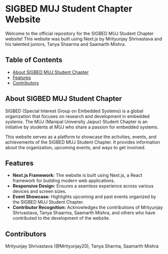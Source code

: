 # SIGBED MUJ Student Chapter Website

Welcome to the official repository for the SIGBED MUJ Student Chapter website! This website was built using Next.js by Mrityunjay Shrivastava and his talented juniors, Tanya Shaarma and Saamarth Mishra.

## Table of Contents
- [About SIGBED MUJ Student Chapter](#about-sigbed-muj-student-chapter)
- [Features](#features)
- [Contributors](#contributors)

## About SIGBED MUJ Student Chapter
SIGBED (Special Interest Group on Embedded Systems) is a global organization that focuses on research and development in embedded systems. The MUJ (Manipal University Jaipur) Student Chapter is an initiative by students at MUJ who share a passion for embedded systems.

This website serves as a platform to showcase the activities, events, and achievements of the SIGBED MUJ Student Chapter. It provides information about the organization, upcoming events, and ways to get involved.

## Features
- **Next.js Framework:** The website is built using Next.js, a React framework for building modern web applications.
- **Responsive Design:** Ensures a seamless experience across various devices and screen sizes.
- **Event Showcase:** Highlights upcoming and past events organized by the SIGBED MUJ Student Chapter.
- **Contributor Recognition:** Acknowledges the contributions of Mrityunjay Shrivastava, Tanya Shaarma, Saamarth Mishra, and others who have contributed to the development of the website.

## Contributors
Mrityunjay Shrivastava (@Mrityunjay20),
Tanya Sharma,
Saamarth Mishra 


